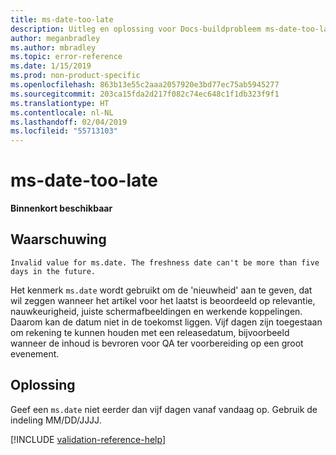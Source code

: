 ```yaml
---
title: ms-date-too-late
description: Uitleg en oplossing voor Docs-buildprobleem ms-date-too-late
author: meganbradley
ms.author: mbradley
ms.topic: error-reference
ms.date: 1/15/2019
ms.prod: non-product-specific
ms.openlocfilehash: 863b13e55c2aaa2057920e3bd77ec75ab5945277
ms.sourcegitcommit: 203ca15fda2d217f082c74ec648c1f1db323f9f1
ms.translationtype: HT
ms.contentlocale: nl-NL
ms.lasthandoff: 02/04/2019
ms.locfileid: "55713103"
---
```

# <a name="ms-date-too-late"></a>ms-date-too-late

**Binnenkort beschikbaar**

## <a name="warning"></a>Waarschuwing

`Invalid value for ms.date. The freshness date can't be more than five days in the future.`

Het kenmerk `ms.date` wordt gebruikt om de 'nieuwheid' aan te geven, dat wil zeggen wanneer het artikel voor het laatst is beoordeeld op relevantie, nauwkeurigheid, juiste schermafbeeldingen en werkende koppelingen. Daarom kan de datum niet in de toekomst liggen. Vijf dagen zijn toegestaan om rekening te kunnen houden met een releasedatum, bijvoorbeeld wanneer de inhoud is bevroren voor QA ter voorbereiding op een groot evenement.

## <a name="resolution"></a>Oplossing

Geef een `ms.date` niet eerder dan vijf dagen vanaf vandaag op. Gebruik de indeling MM/DD/JJJJ.

<!--make sure to add this file to your includes folder and verify the path-->
[!INCLUDE [validation-reference-help](includes/validation-reference-help.md)]
